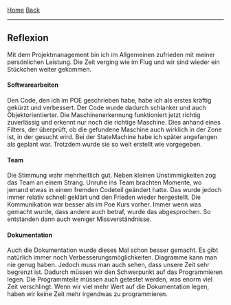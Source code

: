 [Home](home) [Back](Reflektionen)  
***
  
## Reflexion  
Mit dem Projektmanagement bin ich im Allgemeinen zufrieden mit meiner persönlichen Leistung. Die Zeit verging wie im Flug und wir sind wieder ein Stückchen weiter gekommen.

  
#### Softwarearbeiten  
Den Code, den ich im POE geschrieben habe, habe ich als erstes kräftig gekürzt und verbessert. Der Code wurde dadurch schlanker und auch Objektorientierter. Die Maschinenerkennung funktioniert jetzt richtig zuverlässig und erkennt nur noch die richtige Maschine. Dies anhand eines Filters, der überprüft, ob die gefundene Maschine auch wirklich in der Zone ist, in der gesucht wird.
Bei der StateMachine habe ich später angefangen als geplant war. Trotzdem wurde sie so weit erstellt wie vorgegeben.

  
#### Team  
Die Stimmung wahr mehrheitlich gut. Neben kleinen Unstimmigkeiten zog das Team an einem Strang. Unruhe ins Team brachten Momente, wo jemand etwas in einem fremden Codeteil geändert hatte. Das wurde jedoch immer relativ schnell geklärt und den Frieden wieder hergestellt. Die Kommunikation war besser als im Poe Kurs vorher. Immer wenn was gemacht wurde, dass andere auch betraf, wurde das abgesprochen. So entstanden dann auch weniger Missverständnisse.

  
#### Dokumentation  
Auch die Dokumentation wurde dieses Mal schon besser gemacht. Es gibt natürlich immer noch Verbesserungsmöglichkeiten. Diagramme kann man nie genug haben. Jedoch muss man auch sehen, dass unsere Zeit sehr begrenzt ist. Dadurch müssen wir den Schwerpunkt auf das Programmieren legen. Die Programmteile müssen auch getestet werden, was enorm viel Zeit verschlingt. Wenn wir viel mehr Wert auf die Dokumentation legen, haben wir keine Zeit mehr irgendwas zu programmieren.
